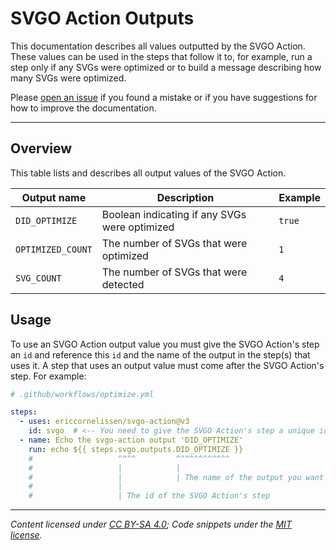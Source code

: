 # SVGO Action Outputs

This documentation describes all values outputted by the SVGO Action. These
values can be used in the steps that follow it to, for example, run a step only
if any SVGs were optimized or to build a message describing how many SVGs were
optimized.

Please [open an issue] if you found a mistake or if you have suggestions for how
to improve the documentation.

---

## Overview

This table lists and describes all output values of the SVGO Action.

| Output name       | Description                                   | Example |
| ----------------- | --------------------------------------------- | ------- |
| `DID_OPTIMIZE`    | Boolean indicating if any SVGs were optimized | `true`  |
| `OPTIMIZED_COUNT` | The number of SVGs that were optimized        | `1`     |
| `SVG_COUNT`       | The number of SVGs that were detected         | `4`     |

## Usage

To use an SVGO Action output value you must give the SVGO Action's step an `id`
and reference this `id` and the name of the output in the step(s) that uses it.
A step that uses an output value must come after the SVGO Action's step. For
example:

```yml
# .github/workflows/optimize.yml

steps:
  - uses: ericcornelissen/svgo-action@v3
    id: svgo  # <-- You need to give the SVGO Action's step a unique id
  - name: Echo the svgo-action output 'DID_OPTIMIZE'
    run: echo ${{ steps.svgo.outputs.DID_OPTIMIZE }}
    #                   ^^^^         ^^^^^^^^^^^^
    #                   |            |
    #                   |            | The name of the output you want to use
    #                   |
    #                   | The id of the SVGO Action's step
```

---

_Content licensed under [CC BY-SA 4.0]; Code snippets under the [MIT license]._

[cc by-sa 4.0]: https://creativecommons.org/licenses/by-sa/4.0/
[mit license]: https://opensource.org/license/mit/
[open an issue]: https://github.com/ericcornelissen/svgo-action/issues/new?labels=docs&template=documentation.md
